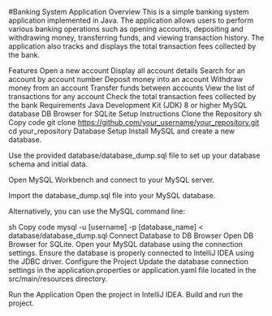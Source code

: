 
#Banking System Application
Overview
This is a simple banking system application implemented in Java. The application allows users to perform various banking operations such as opening accounts, depositing and withdrawing money, transferring funds, and viewing transaction history. The application also tracks and displays the total transaction fees collected by the bank.

Features
Open a new account
Display all account details
Search for an account by account number
Deposit money into an account
Withdraw money from an account
Transfer funds between accounts
View the list of transactions for any account
Check the total transaction fees collected by the bank
Requirements
Java Development Kit (JDK) 8 or higher
MySQL database
DB Browser for SQLite
Setup Instructions
Clone the Repository
sh
Copy code
git clone https://github.com/your_username/your_repository.git
cd your_repository
Database Setup
Install MySQL and create a new database.

Use the provided database/database_dump.sql file to set up your database schema and initial data.

Open MySQL Workbench and connect to your MySQL server.

Import the database_dump.sql file into your MySQL database.

Alternatively, you can use the MySQL command line:

sh
Copy code
mysql -u [username] -p [database_name] < database/database_dump.sql
Connect Database to DB Browser
Open DB Browser for SQLite.
Open your MySQL database using the connection settings.
Ensure the database is properly connected to IntelliJ IDEA using the JDBC driver.
Configure the Project
Update the database connection settings in the application.properties or application.yaml file located in the src/main/resources directory.

Run the Application
Open the project in IntelliJ IDEA.
Build and run the project.
